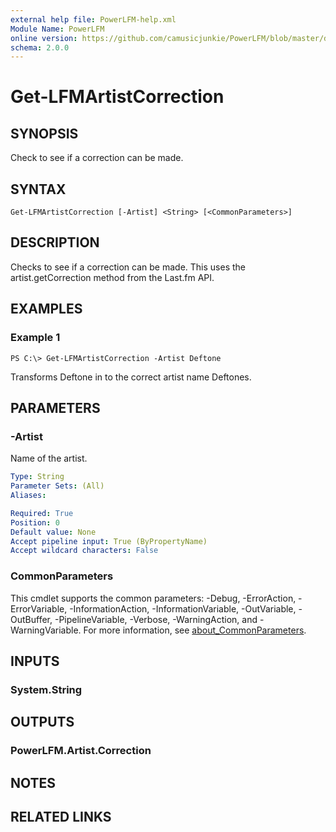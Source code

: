 ```yaml
---
external help file: PowerLFM-help.xml
Module Name: PowerLFM
online version: https://github.com/camusicjunkie/PowerLFM/blob/master/docs/Get-LFMArtistCorrection.md
schema: 2.0.0
---
```


# Get-LFMArtistCorrection

## SYNOPSIS
Check to see if a correction can be made.

## SYNTAX

```
Get-LFMArtistCorrection [-Artist] <String> [<CommonParameters>]
```

## DESCRIPTION
Checks to see if a correction can be made.
This uses the artist.getCorrection method from the Last.fm API.

## EXAMPLES

### Example 1
```
PS C:\> Get-LFMArtistCorrection -Artist Deftone
```

Transforms Deftone in to the correct artist name Deftones.

## PARAMETERS

### -Artist
Name of the artist.

```yaml
Type: String
Parameter Sets: (All)
Aliases:

Required: True
Position: 0
Default value: None
Accept pipeline input: True (ByPropertyName)
Accept wildcard characters: False
```

### CommonParameters
This cmdlet supports the common parameters: -Debug, -ErrorAction, -ErrorVariable, -InformationAction, -InformationVariable, -OutVariable, -OutBuffer, -PipelineVariable, -Verbose, -WarningAction, and -WarningVariable. For more information, see [about_CommonParameters](http://go.microsoft.com/fwlink/?LinkID=113216).

## INPUTS

### System.String
## OUTPUTS

### PowerLFM.Artist.Correction
## NOTES

## RELATED LINKS
